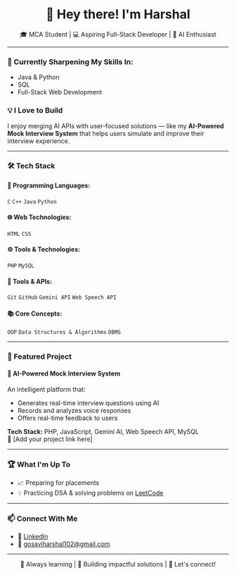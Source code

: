 <h1 align="center">👋 Hey there! I'm Harshal</h1>

<p align="center">
🎓 MCA Student | 💻 Aspiring Full-Stack Developer | 🤖 AI Enthusiast  
</p>

---

### 🧠 Currently Sharpening My Skills In:
- Java & Python  
- SQL  
- Full-Stack Web Development  

### 💡 I Love to Build
I enjoy merging AI APIs with user-focused solutions — like my **AI-Powered Mock Interview System** that helps users simulate and improve their interview experience.

---

### 🛠️ Tech Stack

#### 🧾 Programming Languages:
`C` `C++` `Java` `Python`

#### 🌐 Web Technologies:
`HTML` `CSS`

#### ⚙️ Tools & Technologies:
`PHP` `MySQL`

#### 🔌 Tools & APIs:
`Git` `GitHub` `Gemini API` `Web Speech API`

#### 📚 Core Concepts:
`OOP` `Data Structures & Algorithms` `DBMS`

---

### 🌟 Featured Project

#### 🔹 AI-Powered Mock Interview System
An intelligent platform that:
- Generates real-time interview questions using AI
- Records and analyzes voice responses
- Offers real-time feedback to users

**Tech Stack:** PHP, JavaScript, Gemini AI, Web Speech API, MySQL  
🔗 [Add your project link here]

---

### 🏆 What I'm Up To
- 📈 Preparing for placements  
- 💡 Practicing DSA & solving problems on [LeetCode](https://leetcode.com)  

---

### 📫 Connect With Me

- 💼 [LinkedIn](https://www.linkedin.com/in/harshal-gosavi-7a41242b8)  
- 📧 gosaviharshal102@gmail.com  

---

<p align="center">
🌱 Always learning | 🚀 Building impactful solutions | 🤝 Let's connect!
</p>
